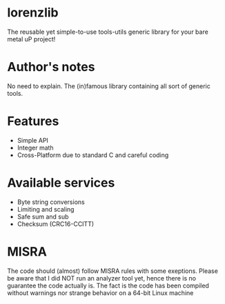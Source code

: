 # lorenzlib
The reusable yet simple-to-use tools-utils generic library for your bare metal uP project!

# Author's notes
No need to explain. The (in)famous library containing all sort of generic tools.

# Features
- Simple API
- Integer math
- Cross-Platform due to standard C and careful coding

# Available services
- Byte string conversions
- Limiting and scaling
- Safe sum and sub
- Checksum (CRC16-CCITT)

# MISRA
The code should (almost) follow MISRA rules with some exeptions. Please be aware that I did NOT run an analyzer tool yet, hence there is no guarantee the code actually is. The fact is the code has been compiled without warnings nor strange behavior on a 64-bit Linux machine
